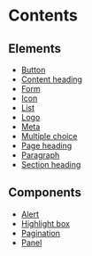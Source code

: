 <h1>Contents</h1>

  <h2>Elements</h2>
    <ul class="list list-bullet">
      <li><a href="elements/button">Button</a></li>
      <li><a href="elements/content-heading">Content heading</a></li>
      <li><a href="elements/form">Form</a></li>
      <li><a href="elements/icon">Icon</a></li>
      <li><a href="elements/list">List</a></li>
      <li><a href="elements/logo">Logo</a></li>
      <li><a href="elements/meta">Meta</a></li>
      <li><a href="elements/multiple-choice">Multiple choice</a></li>
      <li><a href="elements/page-heading">Page heading</a></li>
      <li><a href="elements/paragraph">Paragraph</a></li>
      <li><a href="elements/section-heading">Section heading</a></li>
    </ul>

  <h2>Components</h2>
    <ul class="list list-bullet">
      <li><a href="components/alert">Alert</a></li>
      <li><a href="components/highlight-box">Highlight box</a></li>
      <li><a href="components/pagination">Pagination</a></li>
      <li><a href="components/panel">Panel</a></li>
    </ul>